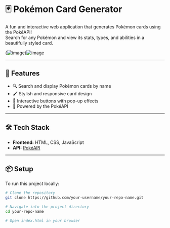 # 🃏 Pokémon Card Generator

A fun and interactive web application that generates Pokémon cards using the PokéAPI!  
Search for any Pokémon and view its stats, types, and abilities in a beautifully styled card.

(![image](https://github.com/user-attachments/assets/d1dee3e8-5663-4e28-b257-a20f54adbd75)(![image](https://github.com/user-attachments/assets/ce7591a5-2ce2-4ae4-9b67-ca522adbb4e5)

---

## 🚀 Features

- 🔍 Search and display Pokémon cards by name
- 🖌️ Stylish and responsive card design
- 🎨 Interactive buttons with pop-up effects
- 📄 Powered by the PokéAPI

---

## 🛠️ Tech Stack

- **Frontend:** HTML, CSS, JavaScript
- **API:** [PokéAPI](https://pokeapi.co/)

---
## 📦 Setup

To run this project locally:

```bash
# Clone the repository
git clone https://github.com/your-username/your-repo-name.git

# Navigate into the project directory
cd your-repo-name

# Open index.html in your browser
